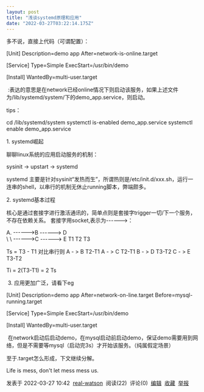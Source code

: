 ```yaml
---
layout: post
title: "浅谈systemd原理和应用"
date: "2022-03-27T03:22:14.175Z"
---
```

多不说，直接上代码（可谓配置）：

\[Unit\]
Description=demo app
After=network-is-online.target

\[Service\]
Type=Simple
ExecStart=/usr/bin/demo

\[Install\]
WantedBy=multi-user.target

 :表达的意思是在network已经online情况下则启动该服务，如果上述文件为/lib/systemd/system/下的demo\_app.service，则启动。

tips：

cd /lib/systemd/system
systemctl is-enabled demo\_app.service
systemctl enable demo\_app.service

1\. systemd崛起

聊聊linux系统的应用启动服务的机制：

sysinit -> upstart -> systemd

systemd 主要是针对sysinit“发热而生”，所谓热则是/etc/init.d/xxx.sh，运行一连串的shell，以串行的机制无休止running脚本，弊端颇多。

2\. systemd基本过程

核心是通过套接字进行激活通讯的，简单点则是套接字trigger一切/下一个服务，不存在依赖关系。
套接字用socket,表示为------>：

A.  ------>B ------> D  
  \\
   \\
    ------>C ------> E
T1         T2       T3

Ts = T3 - T1
对比串行则
A - > B T2-T1 
A - > C T2-T1
B - > D T3-T2
C - > E T3-T2

Ti = 2(T3-T1) = 2 Ts 

 3. 应用更加广泛，请看下eg

\[Unit\]
Description=demo app
After=network-on-line.target
Before=mysql-running.target


\[Service\]
Type=Simple
ExecStart=/usr/bin/demo

\[Install\]
WantedBy=multi-user.target

 在network启动后启动demo，在mysql启动前启动demo，保证demo需要用到网络，但是不需要等mysql（启动完3s）才开始该服务。（纯属假定场景）

至于.target怎么形成，下文继续分解。

Life is mess, don't let mess mess us.

发表于 2022-03-27 10:42  [real-watson](https://www.cnblogs.com/real-watson/)  阅读(22)  评论(0)  [编辑](https://i.cnblogs.com/EditPosts.aspx?postid=16062120)  [收藏](javascript:void(0))  [举报](javascript:void(0))